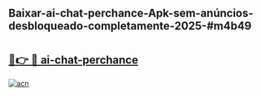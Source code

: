 ## Baixar-ai-chat-perchance-Apk-sem-anúncios-desbloqueado-completamente-2025-#m4b49

# <h2><a href="https://ainizakaria.my?title=ai-chat-perchance&ref=22M">🔗👉 🔴 ai-chat-perchance</a></h2>

[![acn](https://github.com/user-attachments/assets/0f9c940e-d8b0-45ae-aac7-cd30a18b3e1c)](https://ainizakaria.my?title=ai-chat-perchance&ref=22M)

